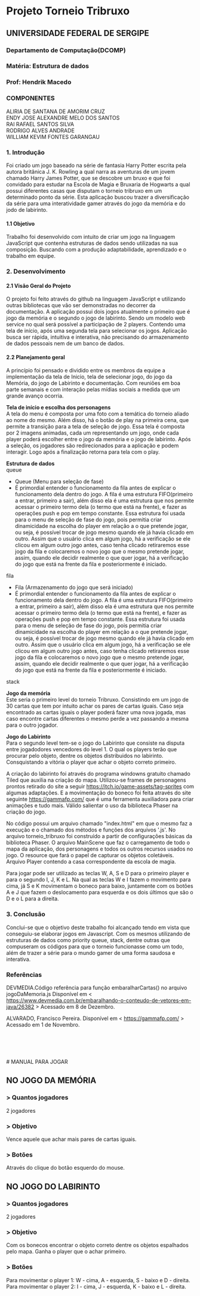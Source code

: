 # Projeto Torneio Tribruxo
## UNIVERSIDADE FEDERAL DE SERGIPE
### Departamento de Computação(DCOMP)
### Matéria: Estrutura de dados
### Prof: Hendrik Macedo


### **COMPONENTES**<br>
ALIRIA DE SANTANA DE AMORIM CRUZ<br>
ENDY JOSE ALEXANDRE MELO DOS SANTOS<br>
RAI RAFAEL SANTOS SILVA<br>
RODRIGO ALVES ANDRADE<br>
WILLIAM KEVIM FONTES GARANGAU<br>


### **1. Introdução**<br>
Foi criado um jogo baseado na série de fantasia Harry Potter escrita pela autora britânica J. K. Rowling a qual narra as aventuras de um jovem chamado Harry James Potter, que se descobre um bruxo e que foi convidado para estudar na Escola de Magia e Bruxaria de Hogwarts a qual possui diferentes casas que disputam o torneio tribruxo em um determinado ponto da série. Esta aplicação buscou trazer a diversificação da série para uma interatividade gamer através do jogo da memória e do jodo de labirinto.   


#### **1.1 Objetivo**<br>
Trabalho foi desenvolvido com intuito de criar um jogo na linguagem JavaScript que contenha estruturas de dados sendo utilizadas na sua composição. Buscando com a produção adaptabilidade, aprendizado e o trabalho em equipe. 


### **2. Desenvolvimento**<br>

#### **2.1 Visão Geral do Projeto**<br>
O projeto foi feito através do github na linguagem JavaScript e utilizando outras bibliotecas que vão ser demonstradas no decorrer da documentação. A aplicação possui dois jogos atualmente o primeiro que é jogo da memória e o segundo o jogo de labirinto. Sendo um modelo web service no qual será possível a participação de 2 players. Contendo uma tela de início, após uma segunda tela para selecionar os jogos. Aplicação busca ser rápida, intuitiva e interativa, não precisando do armazenamento de dados pessoais nem de um banco de dados. 


#### **2.2 Planejamento geral**<br>
A princípio foi pensado e dividido entre os membros da equipe a implementação da tela de Inicio, tela de selecionar jogo, do jogo da Memória, do jogo de Labirinto e documentação. Com reuniões em boa parte semanais e com interação pelas mídias sociais a medida que um grande avanço ocorria.<br>


**Tela de início e escolha dos personagens**<br>
A tela do menu é composta por uma foto com a temática do torneio aliado ao nome do mesmo. Além disso, há o botão de play na primeira cena, que permite a transição para a tela de seleção de jogo. Essa tela é composta por 2 imagens animadas, cada um representando um jogo, onde cada player poderá escolher entre o jogo da memória e o jogo de labirinto. Após a seleção, os jogadores são redirecionados para a aplicação e podem interagir. Logo após a finalização retorna para tela com o play. 


**Estrutura de dados**<br>
queue
- Queue (Menu para seleção de fase)
-  É primordial entender o funcionamento da fila antes de explicar o funcionamento dela dentro do jogo. A fila é uma estrutura FIFO(primeiro a entrar, primeiro a sair), além disso ela é uma estrutura que nos permite acessar o primeiro termo dela (o termo que está na frente), e fazer as operações push e pop em tempo constante. Essa estrutura foi usada para o menu de seleção de fase do jogo, pois permitia criar dinamicidade na escolha do player em relação a o que pretende jogar, ou seja, é possível trocar de jogo mesmo quando ele já havia clicado em outro. Assim que o usuário clica em algum jogo, há a verificação se ele clicou em algum outro jogo antes, caso tenha clicado retiraremos esse jogo da fila e colocaremos o novo jogo que o mesmo pretende jogar, assim, quando ele decidir realmente o que quer jogar, há a verificação do jogo que está na frente da fila e posteriormente é iniciado.

fila
- Fila (Armazenamento do jogo que será iniciado)
-  É primordial entender o funcionamento da fila antes de explicar o funcionamento dela dentro do jogo. A fila é uma estrutura FIFO(primeiro a entrar, primeiro a sair), além disso ela é uma estrutura que nos permite acessar o primeiro termo dela (o termo que está na frente), e fazer as operações push e pop em tempo constante. Essa estrutura foi usada para o menu de seleção de fase do jogo, pois permitia criar dinamicidade na escolha do player em relação a o que pretende jogar, ou seja, é possível trocar de jogo mesmo quando ele já havia clicado em outro. Assim que o usuário clica em algum jogo, há a verificação se ele clicou em algum outro jogo antes, caso tenha clicado retiraremos esse jogo da fila e colocaremos o novo jogo que o mesmo pretende jogar, assim, quando ele decidir realmente o que quer jogar, há a verificação do jogo que está na frente da fila e posteriormente é iniciado.

stack

**Jogo da memória**<br>
Este seria o primeiro level do torneio Tribruxo. Consistindo em um jogo de 30 cartas que tem por intuito achar os pares de cartas iguais. Caso seja encontrado as cartas iguais o player poderá fazer uma nova jogada, mas caso encontre cartas diferentes o mesmo perde a vez passando a mesma para o outro jogador. 

**Jogo do Labirinto**<br>
Para o segundo level tem-se o jogo do Labirinto que consiste na disputa entre jogadodores vencedores do level 1. O qual os players terão que procurar pelo objeto, dentre os objetos distribuidos no labirinto. Consquistando a vitória o player que achar o objeto correto primeiro. 

A criação do labirinto foi através do programa windowns gratuito chamado Tiled que auxilia na criação do mapa. Utilizou-se frames de personagens prontos retirado do site a seguir https://itch.io/game-assets/tag-sprites com algumas adaptações. E a movimentação do boneco foi feita através do site seguinte https://gammafp.com/ que é uma ferramenta auxiliadora para criar animações e tudo mais. Válido salientar o uso da biblioteca Phaser na criação do jogo.

No código possui um arquivo chamado "index.html" em que o mesmo faz a execução e o chamado dos métodos e funções dos arquivos '.js'. No arquivo torneio_tribruxo foi construído a partir de configurações básicas da biblioteca Phaser. O arquivo MainScene que faz o carregamento de todo o mapa da aplicação, dos personagens e todos os outros recursos usados no jogo. O resource que fará o papel de capturar os objetos coletáveis. Arquivo Player contendo a casa correspondente da escola de magia.

Para jogar pode ser utilizado as teclas W, A, S e D para o primeiro player e para o segundo I, J, K e L. Na qual as teclas W e I fazem o movimento para cima, já S e K movimentam o boneco para baixo, juntamente com os botões A e J que fazem o deslocamento para esquerda e os dois últimos que são o D e o L para a direita. 

### **3. Conclusão**<br>
Conclui-se que o objetivo deste trabalho foi alcançado tendo em vista que conseguiu-se elaborar jogos em Javascript. Com os mesmos utilizando de estruturas de dados como priority queue, stack, dentre outras que compuseram os códigos para que o torneio funcionasse como um todo, além de trazer a série para o mundo gamer de uma forma saudosa e interativa. 

### **Referências**<br>
DEVMEDIA.Código referência para função embaralharCartas() no arquivo jogoDaMemoria.js Disponível em < https://www.devmedia.com.br/embaralhando-o-conteudo-de-vetores-em-java/26382 > Acessado em 8 de Dezembro.

ALVARADO, Francisco Pereira. Disponível em < https://gammafp.com/ > Acessado em 1 de Novembro.


<br>
<br>
<br>
<br>
# MANUAL PARA JOGAR

## NO JOGO DA MEMÓRIA

### > **Quantos jogadores**<br>
2 jogadores

### > **Objetivo**<br>
Vence aquele que achar mais pares de cartas iguais.

### > **Botões**<br>
Através do clique do botão esquerdo do mouse.

## NO JOGO DO LABIRINTO

### > **Quantos jogadores**<br>
2 jogadores

### > **Objetivo**<br>
Com os bonecos encontrar o objeto correto dentre os objetos espalhados pelo mapa. Ganha o player que o achar primeiro.

### > **Botões**<br>
Para movimentar o player 1: W - cima, A - esquerda, S - baixo e D - direita.<br>
Para movimentar o player 2: I - cima, J - esquerda, K - baixo e L - direita.
